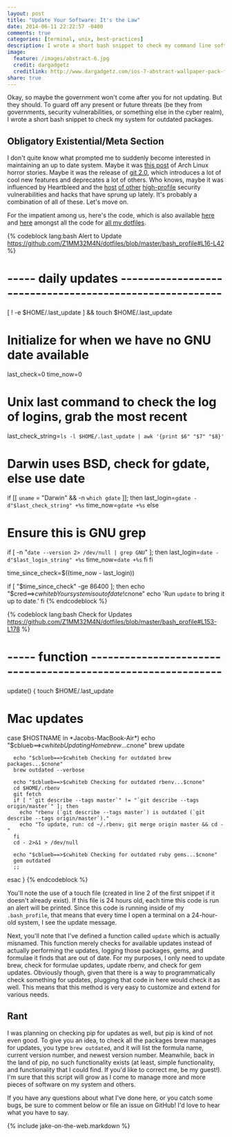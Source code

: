 ```yaml
---
layout: post
title: "Update Your Software: It's the Law"
date: 2014-06-11 22:22:57 -0400
comments: true
categories: [terminal, unix, best-practices]
description: I wrote a short bash snippet to check my command line software for updates and alert me once a day.
image:
  feature: /images/abstract-6.jpg
  credit: dargadgetz
  creditlink: http://www.dargadgetz.com/ios-7-abstract-wallpaper-pack-for-iphone-5-and-ipod-touch-retina/
share: true
---
```


Okay, so maybe the government won't come after you for not updating. But they should. To guard off any present or future threats (be they from governments, security vulnerabilities, or something else in the cyber realm), I wrote a short bash snippet to check my system for outdated packages.

<!-- more -->

## Obligatory Existential/Meta Section
I don't quite know what prompted me to suddenly become interested in maintaining an up to date system. Maybe it was [this post][arch-discussion] of Arch Linux horror stories. Maybe it was the release of [git 2.0][git], which introduces a lot of cool new features and deprecates a lot of others. Who knows, maybe it was influenced by Heartbleed and the [host][openssl] [of other][feedly] [high-profile][evernote] security vulnerabilities and hacks that have sprung up lately. It's probably a combination of all of these. Let's move on.

For the impatient among us, here's the code, which is also available [here][snippet1] and [here][snippet2] amongst all the code for [all my dotfiles][dotfiles].

{% codeblock lang:bash Alert to Update https://github.com/Z1MM32M4N/dotfiles/blob/master/bash_profile#L16-L42 %}
# ----- daily updates --------------------------------------------------------
[ ! -e $HOME/.last_update ] && touch $HOME/.last_update
# Initialize for when we have no GNU date available
last_check=0
time_now=0

# Unix last command to check the log of logins, grab the most recent
last_check_string=`ls -l $HOME/.last_update | awk '{print $6" "$7" "$8}'`

# Darwin uses BSD, check for gdate, else use date
if [[ `uname` = "Darwin" && -n `which gdate` ]]; then
  last_login=`gdate -d"$last_check_string" +%s`
  time_now=`gdate +%s`
else
  # Ensure this is GNU grep
  if [ -n "`date --version 2> /dev/null | grep GNU`" ]; then
    last_login=`date -d"$last_login_string" +%s`
    time_now=`date +%s`
  fi
fi

time_since_check=$((time_now - last_login))

if [ "$time_since_check" -ge 86400 ]; then
  echo "$cred==>$cwhiteb Your system is out of date!$cnone"
  echo 'Run `update` to bring it up to date.'
fi
{% endcodeblock %}

{% codeblock lang:bash Check for Updates https://github.com/Z1MM32M4N/dotfiles/blob/master/bash_profile#L153-L178 %}
# ----- function -------------------------------------------------------------
update() {
  touch $HOME/.last_update

  # Mac updates
  case $HOSTNAME in
    *Jacobs-MacBook-Air*)
      echo "$cblueb==>$cwhiteb Updating Homebrew...$cnone"
      brew update

      echo "$cblueb==>$cwhiteb Checking for outdated brew packages...$cnone"
      brew outdated --verbose

      echo "$cblueb==>$cwhiteb Checking for outdated rbenv...$cnone"
      cd $HOME/.rbenv
      git fetch
      if [ "`git describe --tags master`" != "`git describe --tags origin/master`" ]; then
        echo "rbenv (`git describe --tags master`) is outdated (`git describe --tags origin/master`)."
        echo "To update, run: cd ~/.rbenv; git merge origin master && cd -"
      fi
      cd - 2>&1 > /dev/null

      echo "$cblueb==>$cwhiteb Checking for outdated ruby gems...$cnone"
      gem outdated
      ;;
  esac
}
{% endcodeblock %}

You'll note the use of a touch file (created in line 2 of the first snippet if it doesn't already exist). If this file is 24 hours old, each time this code is run an alert will be printed. Since this code is running inside of my `.bash_profile`, that means that every time I open a terminal on a 24-hour-old system, I see the update message.

Next, you'll note that I've defined a function called `update` which is actually misnamed. This function merely checks for available updates instead of actually performing the updates, logging those packages, gems, and formulae it finds that are out of date. For my purposes, I only need to update brew, check for formulae updates, update rbenv, and check for gem updates. Obviously though, given that there is a way to programmatically check something for updates, plugging that code in here would check it as well. This means that this method is very easy to customize and extend for various needs.

## Rant
I was planning on checking pip for updates as well, but pip is kind of not even good. To give you an idea, to check all the packages brew manages for updates, you type `brew outdated`, and it will list the formula name, current version number, and newest version number. Meanwhile, back in the land of pip, no such functionality exists (at least, simple functionality, and functionality that I could find. If you'd like to correct me, be my guest!). I'm sure that this script will grow as I come to manage more and more pieces of software on my system and others.

If you have any questions about what I've done here, or you catch some bugs, be sure to comment below or file an issue on GitHub! I'd love to hear what you have to say.

{% include jake-on-the-web.markdown %}

[arch-discussion]: https://www.facebook.com/groups/cmuscs/permalink/727878180603546/
[git]: https://git.kernel.org/cgit/git/git.git/tree/Documentation/RelNotes/2.0.0.txt
[openssl]: https://www.openssl.org/news/secadv_20140605.txt
[feedly]: http://grahamcluley.com/2014/06/feedly-blackmail-ddos/
[evernote]: http://blog.evernote.com/blog/2013/03/02/security-notice-service-wide-password-reset/
[snippet1]: https://github.com/Z1MM32M4N/dotfiles/blob/master/bash_profile#L16-L42
[snippet2]: https://github.com/Z1MM32M4N/dotfiles/blob/master/bash_profile#L153-L178
[dotfiles]: https://github.com/Z1MM32M4N/dotfiles

